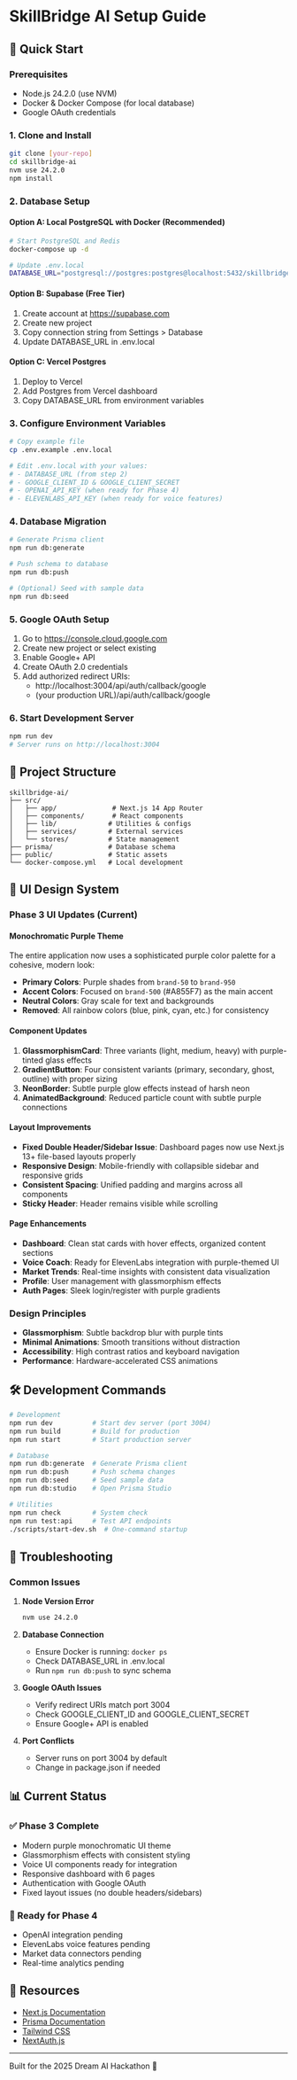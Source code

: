 # SkillBridge AI Setup Guide

## 🚀 Quick Start

### Prerequisites
- Node.js 24.2.0 (use NVM)
- Docker & Docker Compose (for local database)
- Google OAuth credentials

### 1. Clone and Install
```bash
git clone [your-repo]
cd skillbridge-ai
nvm use 24.2.0
npm install
```

### 2. Database Setup

#### Option A: Local PostgreSQL with Docker (Recommended)
```bash
# Start PostgreSQL and Redis
docker-compose up -d

# Update .env.local
DATABASE_URL="postgresql://postgres:postgres@localhost:5432/skillbridge"
```

#### Option B: Supabase (Free Tier)
1. Create account at https://supabase.com
2. Create new project
3. Copy connection string from Settings > Database
4. Update DATABASE_URL in .env.local

#### Option C: Vercel Postgres
1. Deploy to Vercel
2. Add Postgres from Vercel dashboard
3. Copy DATABASE_URL from environment variables

### 3. Configure Environment Variables
```bash
# Copy example file
cp .env.example .env.local

# Edit .env.local with your values:
# - DATABASE_URL (from step 2)
# - GOOGLE_CLIENT_ID & GOOGLE_CLIENT_SECRET
# - OPENAI_API_KEY (when ready for Phase 4)
# - ELEVENLABS_API_KEY (when ready for voice features)
```

### 4. Database Migration
```bash
# Generate Prisma client
npm run db:generate

# Push schema to database
npm run db:push

# (Optional) Seed with sample data
npm run db:seed
```

### 5. Google OAuth Setup
1. Go to https://console.cloud.google.com
2. Create new project or select existing
3. Enable Google+ API
4. Create OAuth 2.0 credentials
5. Add authorized redirect URIs:
   - http://localhost:3004/api/auth/callback/google
   - (your production URL)/api/auth/callback/google

### 6. Start Development Server
```bash
npm run dev
# Server runs on http://localhost:3004
```

## 📁 Project Structure
```
skillbridge-ai/
├── src/
│   ├── app/              # Next.js 14 App Router
│   ├── components/       # React components
│   ├── lib/             # Utilities & configs
│   ├── services/        # External services
│   └── stores/          # State management
├── prisma/              # Database schema
├── public/              # Static assets
└── docker-compose.yml   # Local development
```

## 🎨 UI Design System

### Phase 3 UI Updates (Current)

#### **Monochromatic Purple Theme**
The entire application now uses a sophisticated purple color palette for a cohesive, modern look:

- **Primary Colors**: Purple shades from `brand-50` to `brand-950`
- **Accent Colors**: Focused on `brand-500` (#A855F7) as the main accent
- **Neutral Colors**: Gray scale for text and backgrounds
- **Removed**: All rainbow colors (blue, pink, cyan, etc.) for consistency

#### **Component Updates**
1. **GlassmorphismCard**: Three variants (light, medium, heavy) with purple-tinted glass effects
2. **GradientButton**: Four consistent variants (primary, secondary, ghost, outline) with proper sizing
3. **NeonBorder**: Subtle purple glow effects instead of harsh neon
4. **AnimatedBackground**: Reduced particle count with subtle purple connections

#### **Layout Improvements**
- **Fixed Double Header/Sidebar Issue**: Dashboard pages now use Next.js 13+ file-based layouts properly
- **Responsive Design**: Mobile-friendly with collapsible sidebar and responsive grids
- **Consistent Spacing**: Unified padding and margins across all components
- **Sticky Header**: Header remains visible while scrolling

#### **Page Enhancements**
- **Dashboard**: Clean stat cards with hover effects, organized content sections
- **Voice Coach**: Ready for ElevenLabs integration with purple-themed UI
- **Market Trends**: Real-time insights with consistent data visualization
- **Profile**: User management with glassmorphism effects
- **Auth Pages**: Sleek login/register with purple gradients

### Design Principles
- **Glassmorphism**: Subtle backdrop blur with purple tints
- **Minimal Animations**: Smooth transitions without distraction
- **Accessibility**: High contrast ratios and keyboard navigation
- **Performance**: Hardware-accelerated CSS animations

## 🛠️ Development Commands

```bash
# Development
npm run dev          # Start dev server (port 3004)
npm run build        # Build for production
npm run start        # Start production server

# Database
npm run db:generate  # Generate Prisma client
npm run db:push      # Push schema changes
npm run db:seed      # Seed sample data
npm run db:studio    # Open Prisma Studio

# Utilities
npm run check        # System check
npm run test:api     # Test API endpoints
./scripts/start-dev.sh  # One-command startup
```

## 🔧 Troubleshooting

### Common Issues

1. **Node Version Error**
   ```bash
   nvm use 24.2.0
   ```

2. **Database Connection**
   - Ensure Docker is running: `docker ps`
   - Check DATABASE_URL in .env.local
   - Run `npm run db:push` to sync schema

3. **Google OAuth Issues**
   - Verify redirect URIs match port 3004
   - Check GOOGLE_CLIENT_ID and GOOGLE_CLIENT_SECRET
   - Ensure Google+ API is enabled

4. **Port Conflicts**
   - Server runs on port 3004 by default
   - Change in package.json if needed

## 📊 Current Status

### ✅ Phase 3 Complete
- Modern purple monochromatic UI theme
- Glassmorphism effects with consistent styling  
- Voice UI components ready for integration
- Responsive dashboard with 6 pages
- Authentication with Google OAuth
- Fixed layout issues (no double headers/sidebars)

### 🚀 Ready for Phase 4
- OpenAI integration pending
- ElevenLabs voice features pending
- Market data connectors pending
- Real-time analytics pending

## 🔗 Resources

- [Next.js Documentation](https://nextjs.org/docs)
- [Prisma Documentation](https://www.prisma.io/docs)
- [Tailwind CSS](https://tailwindcss.com/docs)
- [NextAuth.js](https://next-auth.js.org)

---

Built for the 2025 Dream AI Hackathon 🚀
